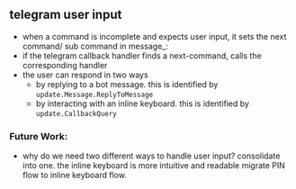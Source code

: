 ## telegram user input
- when a command is incomplete and expects user input, it sets the next command/ sub command in message_<message-id>: <next-command>
- if the telegram callback handler finds a next-command, calls the corresponding handler
- the user can respond in two ways
	- by replying to a bot message. this is identified by `update.Message.ReplyToMessage` 
	- by interacting with an inline keyboard. this is identified by `update.CallbackQuery`

### Future Work:
- why do we need two different ways to handle user input? consolidate into one. the inline keyboard is more intuitive and readable
migrate PIN flow to inline keyboard flow.